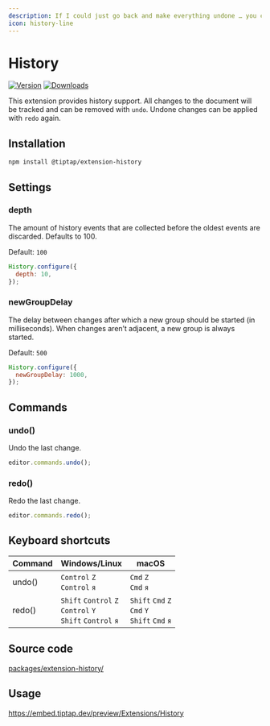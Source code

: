 ```yaml
---
description: If I could just go back and make everything undone … you can.
icon: history-line
---
```


# History

[![Version](https://img.shields.io/npm/v/@tiptap/extension-history.svg?label=version)](https://www.npmjs.com/package/@tiptap/extension-history)
[![Downloads](https://img.shields.io/npm/dm/@tiptap/extension-history.svg)](https://npmcharts.com/compare/@tiptap/extension-history?minimal=true)

This extension provides history support. All changes to the document will be tracked and can be removed with `undo`. Undone changes can be applied with `redo` again.

## Installation

```bash
npm install @tiptap/extension-history
```

## Settings

### depth

The amount of history events that are collected before the oldest events are discarded. Defaults to 100.

Default: `100`

```js
History.configure({
  depth: 10,
});
```

### newGroupDelay

The delay between changes after which a new group should be started (in milliseconds). When changes aren’t adjacent, a new group is always started.

Default: `500`

```js
History.configure({
  newGroupDelay: 1000,
});
```

## Commands

### undo()

Undo the last change.

```js
editor.commands.undo();
```

### redo()

Redo the last change.

```js
editor.commands.redo();
```

## Keyboard shortcuts

| Command | Windows/Linux                                                                            | macOS                                                                        |
| ------- | ---------------------------------------------------------------------------------------- | ---------------------------------------------------------------------------- |
| undo()  | `Control`&nbsp;`Z`<br>`Control`&nbsp;`я`                                                 | `Cmd`&nbsp;`Z`<br>`Cmd`&nbsp;`я`                                             |
| redo()  | `Shift`&nbsp;`Control`&nbsp;`Z`<br>`Control`&nbsp;`Y`<br>`Shift`&nbsp;`Control`&nbsp;`я` | `Shift`&nbsp;`Cmd`&nbsp;`Z`<br>`Cmd`&nbsp;`Y`<br>`Shift`&nbsp;`Cmd`&nbsp;`я` |

## Source code

[packages/extension-history/](https://github.com/ueberdosis/tiptap/blob/main/packages/extension-history/)

## Usage

https://embed.tiptap.dev/preview/Extensions/History
